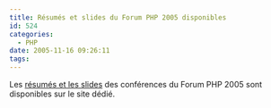 ```yaml
---
title: Résumés et slides du Forum PHP 2005 disponibles
id: 524
categories:
  - PHP
date: 2005-11-16 09:26:11
tags:
---
```


Les [résumés et les slides](http://www.afup.org/pages/forumphp/resumes.php) des conférences du Forum PHP 2005 sont disponibles sur le site dédié.